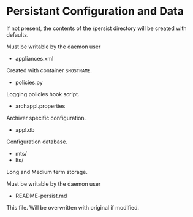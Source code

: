 # Persistant Configuration and Data

If not present, the contents of the /persist
directory will be created with defaults.

Must be writable by the daemon user

- appliances.xml

Created with container `$HOSTNAME`.

- policies.py

Logging policies hook script.

- archappl.properties

Archiver specific configuration.

- appl.db

Configuration database.

- mts/
- lts/

Long and Medium term storage.

Must be writable by the daemon user

- README-persist.md

This file.  Will be overwritten with original if modified.

